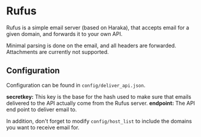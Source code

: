 # Rufus

Rufus is a simple email server (based on Haraka), that accepts email for a given domain, and forwards it to your own API.

Minimal parsing is done on the email, and all headers are forwarded. Attachments are currently not supported.

## Configuration

Configuration can be found in `config/deliver_api.json`.

**secretkey:** This key is the base for the hash used to make sure that emails delivered to the API actually come from the Rufus server.
**endpoint:** The API end point to deliver email to.

In addition, don't forget to modify `config/host_list` to include the domains you want to receive email for.